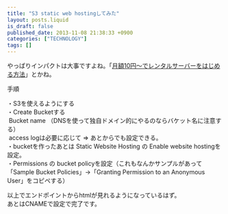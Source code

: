 ```yaml
---
title: "S3 static web hostingしてみた"
layout: posts.liquid
is_draft: false
published_date: 2013-11-08 21:38:33 +0900
categories: ["TECHNOLOGY"]
tags: []
---
```


やっぱりインパクトは大事ですよね。「[月額10円～でレンタルサーバーをはじめる方法](http://www.awsmicrosite.jp/s3-hosting/)」とかね。

手順

・S3を使えるようにする  
・Create Bucketする  
&nbsp;Bucket name （DNSを使って独自ドメイン的にやるのならバケット名に注意する）  
&nbsp;access logは必要に応じて =\> あとからでも設定できる。  
・bucketを作ったあとは Static Website Hosting の Enable website hostingを設定。  
・Permissions の bucket policyを設定（これもなんかサンプルがあって「Sample Bucket Policies」→「Granting Permission to an Anonymous User」をコピペする）

以上でエンドポイントからhtmlが見れるようになっているはず。  
あとはCNAMEで設定で完了です。


